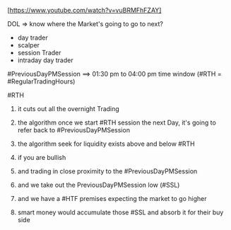[https://www.youtube.com/watch?v=vuBRMFhFZAY]  



DOL => know where the Market's going to go to next?  
- day trader   
- scalper  
- session Trader  
- intraday day trader  

#PreviousDayPMSession ==>  01:30 pm to 04:00 pm time window  (#RTH = #RegularTradingHours)  

#RTH  
1. it cuts out all the overnight Trading  
2. the algorithm once we start #RTH session the next Day, it's going to refer back to #PreviousDayPMSession  
3. the algorithm seek for liquidity exists above and below #RTH  

1. if you are bullish   
2. and trading in close proximity to the #PreviousDayPMSession   
3. and we take out the PreviousDayPMSession low (#SSL)  
4. and we have a #HTF premises expecting the market to go higher   
5. smart money would accumulate those #SSL and absorb it for their buy side 



